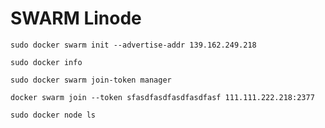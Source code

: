 # SWARM Linode

`sudo docker swarm init --advertise-addr 139.162.249.218`

`sudo docker info`

`sudo docker swarm join-token manager`

`docker swarm join --token sfasdfasdfasdfasdfasf 111.111.222.218:2377`

`sudo docker node ls`
